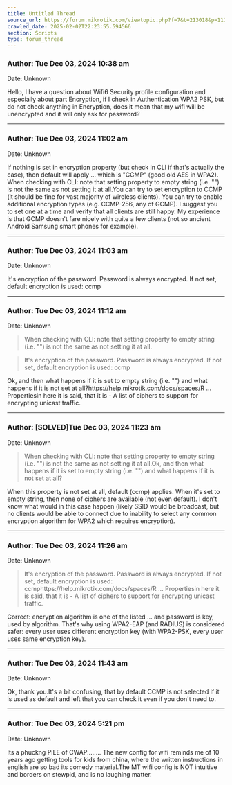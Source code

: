 ```yaml
---
title: Untitled Thread
source_url: https://forum.mikrotik.com/viewtopic.php?f=7&t=213018&p=1112690#p1112690
crawled_date: 2025-02-02T22:23:55.594566
section: Scripts
type: forum_thread
---
```


### Author: Tue Dec 03, 2024 10:38 am
Date: Unknown

Hello, I have a question about Wifi6 Security profile configuration and especially about part Encryption, if I check in Authentication WPA2 PSK, but do not check anything in Encryption, does it mean that my wifi will be unencrypted and it will only ask for password?


---
### Author: Tue Dec 03, 2024 11:02 am
Date: Unknown

If nothing is set in encryption property (but check in CLI if that's actually the case), then default will apply ... which is "CCMP" (good old AES in WPA2). When checking with CLI: note that setting property to empty string (i.e. "") is not the same as not setting it at all.You can try to set encryption to CCMP (it should be fine for vast majority of wireless clients). You can try to enable additional encryption types (e.g. CCMP-256, any of GCMP). I suggest you to set one at a time and verify that all clients are still happy. My experience is that GCMP doesn't fare nicely with quite a few clients (not so ancient Android Samsung smart phones for example).


---
### Author: Tue Dec 03, 2024 11:03 am
Date: Unknown

It's encryption of the password. Password is always encrypted. If not set, default encryption is used: ccmp


---
### Author: Tue Dec 03, 2024 11:12 am
Date: Unknown

> When checking with CLI: note that setting property to empty string (i.e. "") is not the same as not setting it at all.

> It's encryption of the password. Password is always encrypted. If not set, default encryption is used: ccmp

Ok, and then what happens if it is set to empty string (i.e. "") and what happens if it is not set at all?https://help.mikrotik.com/docs/spaces/R ... Propertiesin here it is said, that it is - A list of ciphers to support for encrypting unicast traffic.


---
### Author: [SOLVED]Tue Dec 03, 2024 11:23 am
Date: Unknown

> When checking with CLI: note that setting property to empty string (i.e. "") is not the same as not setting it at all.Ok, and then what happens if it is set to empty string (i.e. "") and what happens if it is not set at all?

When this property is not set at all, default (ccmp) applies. When it's set to empty string, then none of ciphers are available (not even default). I don't know what would in this case happen (likely SSID would be broadcast, but no clients would be able to connect due to inability to select any common encryption algorithm for WPA2 which requires encryption).


---
### Author: Tue Dec 03, 2024 11:26 am
Date: Unknown

> It's encryption of the password. Password is always encrypted. If not set, default encryption is used: ccmphttps://help.mikrotik.com/docs/spaces/R ... Propertiesin here it is said, that it is - A list of ciphers to support for encrypting unicast traffic.

Correct: encryption algorithm is one of the listed ... and password is key, used by algorithm. That's why using WPA2-EAP (and RADIUS) is considered safer: every user uses different encryption key (with WPA2-PSK, every user uses same encryption key).


---
### Author: Tue Dec 03, 2024 11:43 am
Date: Unknown

Ok, thank you.It's a bit confusing, that by default CCMP is not selected if it is used as default and left that you can check it even if you don't need to.


---
### Author: Tue Dec 03, 2024 5:21 pm
Date: Unknown

Its a phuckng PILE of CWAP........   The new config for wifi reminds me of 10 years ago  getting tools for kids  from china, where the written instructions in english are so bad its comedy material.The MT wifi config is NOT intuitive and borders on stewpid, and is no laughing matter.

